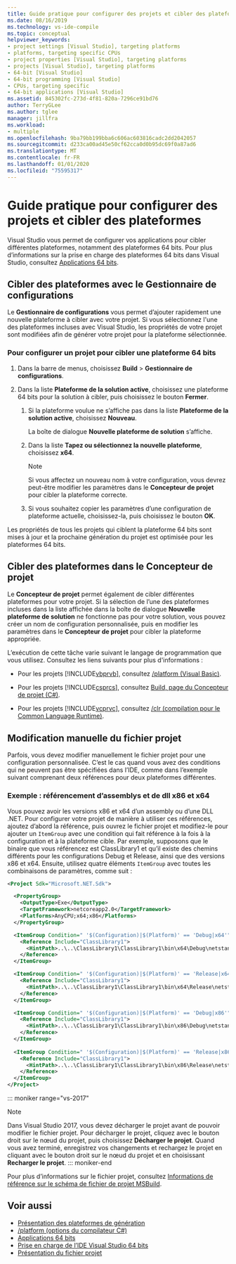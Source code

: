 ```yaml
---
title: Guide pratique pour configurer des projets et cibler des plateformes
ms.date: 08/16/2019
ms.technology: vs-ide-compile
ms.topic: conceptual
helpviewer_keywords:
- project settings [Visual Studio], targeting platforms
- platforms, targeting specific CPUs
- project properties [Visual Studio], targeting platforms
- projects [Visual Studio], targeting platforms
- 64-bit [Visual Studio]
- 64-bit programming [Visual Studio]
- CPUs, targeting specific
- 64-bit applications [Visual Studio]
ms.assetid: 845302fc-273d-4f81-820a-7296ce91bd76
author: TerryGLee
ms.author: tglee
manager: jillfra
ms.workload:
- multiple
ms.openlocfilehash: 9ba79bb199bba6c606ac603816cadc2dd2042057
ms.sourcegitcommit: d233ca00ad45e50cf62cca0d0b95dc69f0a87ad6
ms.translationtype: MT
ms.contentlocale: fr-FR
ms.lasthandoff: 01/01/2020
ms.locfileid: "75595317"
---
```

# <a name="how-to-configure-projects-to-target-platforms"></a>Guide pratique pour configurer des projets et cibler des plateformes

Visual Studio vous permet de configurer vos applications pour cibler différentes plateformes, notamment des plateformes 64 bits. Pour plus d’informations sur la prise en charge des plateformes 64 bits dans Visual Studio, consultez [Applications 64 bits](/dotnet/framework/64-bit-apps).

## <a name="target-platforms-with-the-configuration-manager"></a>Cibler des plateformes avec le Gestionnaire de configurations

Le **Gestionnaire de configurations** vous permet d’ajouter rapidement une nouvelle plateforme à cibler avec votre projet. Si vous sélectionnez l'une des plateformes incluses avec Visual Studio, les propriétés de votre projet sont modifiées afin de générer votre projet pour la plateforme sélectionnée.

### <a name="to-configure-a-project-to-target-a-64-bit-platform"></a>Pour configurer un projet pour cibler une plateforme 64 bits

1. Dans la barre de menus, choisissez **Build** > **Gestionnaire de configurations**.

2. Dans la liste **Plateforme de la solution active**, choisissez une plateforme 64 bits pour la solution à cibler, puis choisissez le bouton **Fermer**.

    1. Si la plateforme voulue ne s’affiche pas dans la liste **Plateforme de la solution active**, choisissez **Nouveau**.

         La boîte de dialogue **Nouvelle plateforme de solution** s’affiche.

    2. Dans la liste **Tapez ou sélectionnez la nouvelle plateforme**, choisissez **x64**.

        > [!NOTE]
        > Si vous affectez un nouveau nom à votre configuration, vous devrez peut-être modifier les paramètres dans le **Concepteur de projet** pour cibler la plateforme correcte.

    3. Si vous souhaitez copier les paramètres d’une configuration de plateforme actuelle, choisissez-la, puis choisissez le bouton **OK**.

Les propriétés de tous les projets qui ciblent la plateforme 64 bits sont mises à jour et la prochaine génération du projet est optimisée pour les plateformes 64 bits.

## <a name="target-platforms-in-the-project-designer"></a>Cibler des plateformes dans le Concepteur de projet

Le **Concepteur de projet** permet également de cibler différentes plateformes pour votre projet. Si la sélection de l’une des plateformes incluses dans la liste affichée dans la boîte de dialogue **Nouvelle plateforme de solution** ne fonctionne pas pour votre solution, vous pouvez créer un nom de configuration personnalisée, puis en modifier les paramètres dans le **Concepteur de projet** pour cibler la plateforme appropriée.

L’exécution de cette tâche varie suivant le langage de programmation que vous utilisez. Consultez les liens suivants pour plus d'informations :

- Pour les projets [!INCLUDE[vbprvb](../code-quality/includes/vbprvb_md.md)], consultez [/platform (Visual Basic)](/dotnet/visual-basic/reference/command-line-compiler/platform).

- Pour les projets [!INCLUDE[csprcs](../data-tools/includes/csprcs_md.md)], consultez [Build, page du Concepteur de projet (C#)](../ide/reference/build-page-project-designer-csharp.md).

- Pour les projets [!INCLUDE[vcprvc](../code-quality/includes/vcprvc_md.md)], consultez [/clr (compilation pour le Common Language Runtime)](/cpp/build/reference/clr-common-language-runtime-compilation).

## <a name="manually-editing-the-project-file"></a>Modification manuelle du fichier projet

Parfois, vous devez modifier manuellement le fichier projet pour une configuration personnalisée. C’est le cas quand vous avez des conditions qui ne peuvent pas être spécifiées dans l’IDE, comme dans l’exemple suivant comprenant deux références pour deux plateformes différentes.

### <a name="example-referencing-x86-and-x64-assemblies-and-dlls"></a>Exemple : référencement d’assemblys et de dll x86 et x64

Vous pouvez avoir les versions x86 et x64 d’un assembly ou d’une DLL .NET. Pour configurer votre projet de manière à utiliser ces références, ajoutez d’abord la référence, puis ouvrez le fichier projet et modifiez-le pour ajouter un `ItemGroup` avec une condition qui fait référence à la fois à la configuration et à la plateforme cible.  Par exemple, supposons que le binaire que vous référencez est ClassLibrary1 et qu’il existe des chemins différents pour les configurations Debug et Release, ainsi que des versions x86 et x64.  Ensuite, utilisez quatre éléments `ItemGroup` avec toutes les combinaisons de paramètres, comme suit :

```xml
<Project Sdk="Microsoft.NET.Sdk">

  <PropertyGroup>
    <OutputType>Exe</OutputType>
    <TargetFramework>netcoreapp2.0</TargetFramework>
    <Platforms>AnyCPU;x64;x86</Platforms>
  </PropertyGroup>

  <ItemGroup Condition=" '$(Configuration)|$(Platform)' == 'Debug|x64'">
    <Reference Include="ClassLibrary1">
      <HintPath>..\..\ClassLibrary1\ClassLibrary1\bin\x64\Debug\netstandard2.0\ClassLibrary1.dll</HintPath>
    </Reference>
  </ItemGroup>

  <ItemGroup Condition=" '$(Configuration)|$(Platform)' == 'Release|x64'">
    <Reference Include="ClassLibrary1">
      <HintPath>..\..\ClassLibrary1\ClassLibrary1\bin\x64\Release\netstandard2.0\ClassLibrary1.dll</HintPath>
    </Reference>
  </ItemGroup>

  <ItemGroup Condition=" '$(Configuration)|$(Platform)' == 'Debug|x86'">
    <Reference Include="ClassLibrary1">
      <HintPath>..\..\ClassLibrary1\ClassLibrary1\bin\x86\Debug\netstandard2.0\ClassLibrary1.dll</HintPath>
    </Reference>
  </ItemGroup>
  
  <ItemGroup Condition=" '$(Configuration)|$(Platform)' == 'Release|x86'">
    <Reference Include="ClassLibrary1">
      <HintPath>..\..\ClassLibrary1\ClassLibrary1\bin\x86\Release\netstandard2.0\ClassLibrary1.dll</HintPath>
    </Reference>
  </ItemGroup>
</Project>
```

::: moniker range="vs-2017"
> [!NOTE]
> Dans Visual Studio 2017, vous devez décharger le projet avant de pouvoir modifier le fichier projet. Pour décharger le projet, cliquez avec le bouton droit sur le nœud du projet, puis choisissez **Décharger le projet**. Quand vous avez terminé, enregistrez vos changements et rechargez le projet en cliquant avec le bouton droit sur le nœud du projet et en choisissant **Recharger le projet**.
::: moniker-end

Pour plus d’informations sur le fichier projet, consultez [Informations de référence sur le schéma de fichier de projet MSBuild](../msbuild/msbuild-project-file-schema-reference.md).

## <a name="see-also"></a>Voir aussi

- [Présentation des plateformes de génération](../ide/understanding-build-platforms.md)
- [/platform (options du compilateur C#)](/dotnet/csharp/language-reference/compiler-options/platform-compiler-option)
- [Applications 64 bits](/dotnet/framework/64-bit-apps)
- [Prise en charge de l’IDE Visual Studio 64 bits](../ide/visual-studio-ide-64-bit-support.md)
- [Présentation du fichier projet](/aspnet/web-forms/overview/deployment/web-deployment-in-the-enterprise/understanding-the-project-file)
